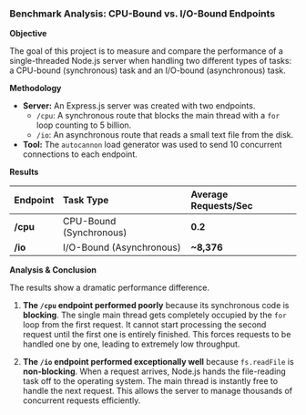 ### Benchmark Analysis: CPU-Bound vs. I/O-Bound Endpoints

**Objective**

The goal of this project is to measure and compare the performance of a single-threaded Node.js server when handling two different types of tasks: a CPU-bound (synchronous) task and an I/O-bound (asynchronous) task.

**Methodology**

*   **Server:** An Express.js server was created with two endpoints.
    *   `/cpu`: A synchronous route that blocks the main thread with a `for` loop counting to 5 billion.
    *   `/io`: An asynchronous route that reads a small text file from the disk.
*   **Tool:** The `autocannon` load generator was used to send 10 concurrent connections to each endpoint.

**Results**

| Endpoint | Task Type | Average Requests/Sec |
| :--- | :--- | :--- |
| **/cpu** | CPU-Bound (Synchronous) | **0.2** |
| **/io** | I/O-Bound (Asynchronous) | **~8,376** |

**Analysis & Conclusion**

The results show a dramatic performance difference.

1.  **The `/cpu` endpoint performed poorly** because its synchronous code is **blocking**. The single main thread gets completely occupied by the `for` loop from the first request. It cannot start processing the second request until the first one is entirely finished. This forces requests to be handled one by one, leading to extremely low throughput.

2.  **The `/io` endpoint performed exceptionally well** because `fs.readFile` is **non-blocking**. When a request arrives, Node.js hands the file-reading task off to the operating system. The main thread is instantly free to handle the next request. This allows the server to manage thousands of concurrent requests efficiently.